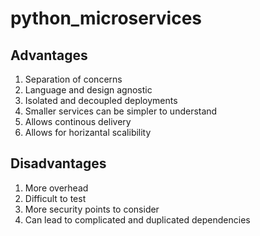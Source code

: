 # python_microservices


## Advantages

1. Separation of concerns
2. Language and design agnostic
3. Isolated and decoupled deployments
4. Smaller services can be simpler to understand
5. Allows continous delivery
6. Allows for horizantal scalibility

## Disadvantages

1. More overhead
2. Difficult to test
3. More security points to consider
4. Can lead to complicated and duplicated dependencies